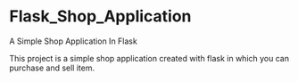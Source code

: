 # Flask_Shop_Application
A Simple Shop Application In Flask

This project is a simple shop application created with flask in which you can purchase and sell item.

